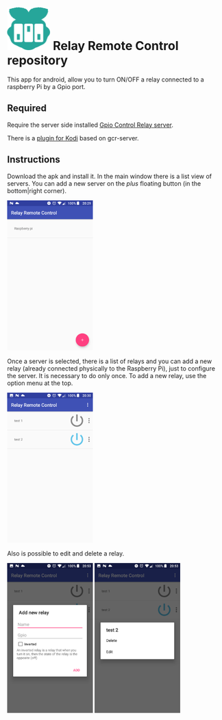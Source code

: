# <img alt="RRC" title="Relay Remote Control" src="./doc/app-inkscape-logo.png" width="100" height="100"> Relay Remote Control repository
This app for android, allow you to turn ON/OFF a relay connected to a raspberry Pi by a Gpio port.

## Required
Require the server side installed [Gpio Control Relay server](https://github.com/nearlg/gcr-server).

There is a [plugin for Kodi](https://github.com/nearlg/script.service.relay) based on gcr-server.

## Instructions
Download the apk and install it.
In the main window there is a list view of servers. You can add a new server on the _plus_ floating 
button (in the bottom|right corner).

<img alt="List of server screenshot" title="List of server screenshot" src="./doc/server-list.png" width="200" height="350">

Once a server is selected, there is a list of relays and you can add a new relay (already connected 
physically to the Raspberry Pi), just to configure the server. It is necessary to do only once.
To add a new relay, use the option menu at the top.

<img alt="List of relays screenshot" title="List of relays screenshot" src="./doc/relay-list.png" width="200" height="350">

Also is possible to edit and delete a relay.

<img alt="Relay adding form screenshot" title="Relay adding form screenshot" src="./doc/add-relay.png" width="200" height="350">
<img alt="Relay context menu screenshot" title="Relay context menu screenshot" src="./doc/relay-context-menu.png" width="200" height="350">
